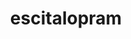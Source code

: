 ---
layout: post
title: "escitalopram"
img: "/img/blog/escova.png"
day: "2024-08-14"
text: "
hoje tive retorno no psiquiatra e ele me receitou escitalopram pra ansiedade. espero que dê tudo certo mas eu sempre ouço falar dos piores efeitos colaterais desses ansiolíticos.
"
---